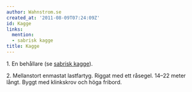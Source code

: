 ```yaml
---
author: Wahnstrom.se
created_at: '2011-08-09T07:24:09Z'
id: Kagge
links:
  mention:
  - sabrisk kagge
title: Kagge
---
```


1\. En behållare (se [sabrisk kagge]).

2\. Mellanstort enmastat lastfartyg. Riggat med ett råsegel. 14–22 meter långt. Byggt med klinkskrov
och höga fribord.

  [sabrisk kagge]: sabrisk_kagge
